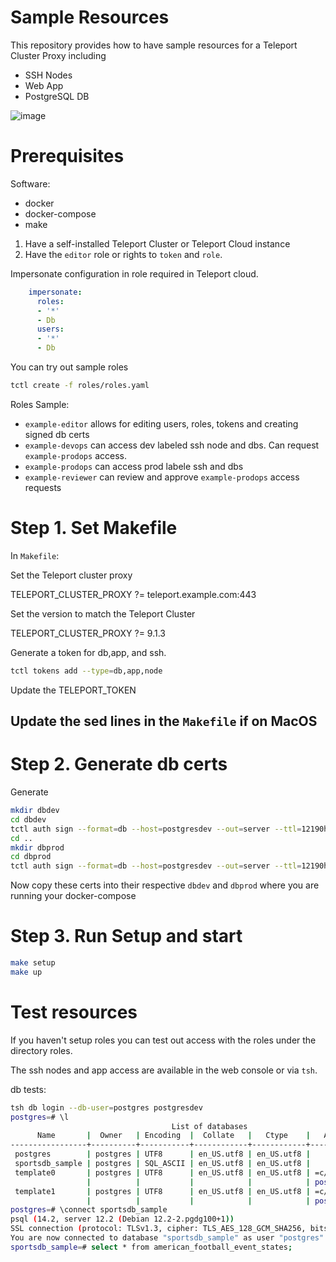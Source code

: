 # Sample Resources

This repository provides how to have sample resources for a Teleport Cluster Proxy including
  - SSH Nodes
  - Web App
  - PostgreSQL DB

![image](https://user-images.githubusercontent.com/60704961/164133283-8c256601-4774-42f7-a841-0edc0adae204.png)


# Prerequisites

Software:
- docker
- docker-compose
- make


1. Have a self-installed Teleport Cluster or Teleport Cloud instance
2. Have the `editor` role or rights to  `token` and `role`.

Impersonate configuration in role required in Teleport cloud.
```yaml
    impersonate:
      roles:
      - '*'
      - Db
      users:
      - '*'
      - Db
```

You can try out sample roles
```bash
tctl create -f roles/roles.yaml
```
Roles Sample:
  - `example-editor` allows for editing users, roles, tokens and creating signed db certs
  - `example-devops` can access dev labeled ssh node and dbs. Can request `example-prodops` access.
  - `example-prodops` can access prod labele ssh and dbs
  - `example-reviewer` can review and approve `example-prodops` access requests



# Step 1. Set Makefile

In `Makefile`:

Set the Teleport cluster proxy

TELEPORT_CLUSTER_PROXY ?= teleport.example.com:443

Set the version to match the Teleport Cluster

TELEPORT_CLUSTER_PROXY ?= 9.1.3

Generate a token for db,app, and ssh.

```bash
tctl tokens add --type=db,app,node
```

Update the TELEPORT_TOKEN

## Update the sed lines in the `Makefile` if on MacOS


# Step 2. Generate db certs

Generate

```bash
mkdir dbdev
cd dbdev
tctl auth sign --format=db --host=postgresdev --out=server --ttl=12190h
cd ..
mkdir dbprod
cd dbprod
tctl auth sign --format=db --host=postgresdev --out=server --ttl=12190h
```
Now copy these certs into their respective `dbdev` and `dbprod` where you are running your docker-compose


# Step 3. Run Setup and start

```bash
make setup
make up
```

# Test resources

If you haven't setup roles you can test out access with the roles under the directory roles.  

The ssh nodes and app access are available in the web console or via `tsh`. 


db tests:
```bash
tsh db login --db-user=postgres postgresdev
postgres=# \l
                                    List of databases
      Name       |  Owner   | Encoding  |  Collate   |   Ctype    |   Access privileges   
-----------------+----------+-----------+------------+------------+-----------------------
 postgres        | postgres | UTF8      | en_US.utf8 | en_US.utf8 | 
 sportsdb_sample | postgres | SQL_ASCII | en_US.utf8 | en_US.utf8 | 
 template0       | postgres | UTF8      | en_US.utf8 | en_US.utf8 | =c/postgres          +
                 |          |           |            |            | postgres=CTc/postgres
 template1       | postgres | UTF8      | en_US.utf8 | en_US.utf8 | =c/postgres          +
                 |          |           |            |            | postgres=CTc/postgres
postgres=# \connect sportsdb_sample
psql (14.2, server 12.2 (Debian 12.2-2.pgdg100+1))
SSL connection (protocol: TLSv1.3, cipher: TLS_AES_128_GCM_SHA256, bits: 128, compression: off)
You are now connected to database "sportsdb_sample" as user "postgres".    
sportsdb_sample=# select * from american_football_event_states;
```







